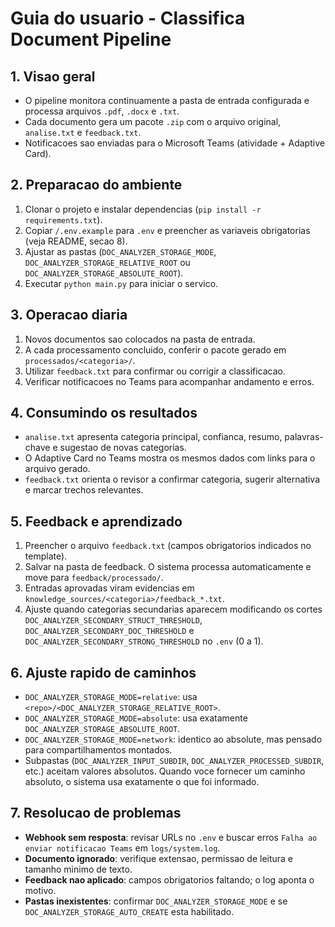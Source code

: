 # Guia do usuario - Classifica Document Pipeline

## 1. Visao geral
- O pipeline monitora continuamente a pasta de entrada configurada e processa arquivos `.pdf`, `.docx` e `.txt`.
- Cada documento gera um pacote `.zip` com o arquivo original, `analise.txt` e `feedback.txt`.
- Notificacoes sao enviadas para o Microsoft Teams (atividade + Adaptive Card).

## 2. Preparacao do ambiente
1. Clonar o projeto e instalar dependencias (`pip install -r requirements.txt`).
2. Copiar `/.env.example` para `.env` e preencher as variaveis obrigatorias (veja README, secao 8).
3. Ajustar as pastas (`DOC_ANALYZER_STORAGE_MODE`, `DOC_ANALYZER_STORAGE_RELATIVE_ROOT` ou `DOC_ANALYZER_STORAGE_ABSOLUTE_ROOT`).
4. Executar `python main.py` para iniciar o servico.

## 3. Operacao diaria
1. Novos documentos sao colocados na pasta de entrada.
2. A cada processamento concluido, conferir o pacote gerado em `processados/<categoria>/`.
3. Utilizar `feedback.txt` para confirmar ou corrigir a classificacao.
4. Verificar notificacoes no Teams para acompanhar andamento e erros.

## 4. Consumindo os resultados
- `analise.txt` apresenta categoria principal, confianca, resumo, palavras-chave e sugestao de novas categorias.
- O Adaptive Card no Teams mostra os mesmos dados com links para o arquivo gerado.
- `feedback.txt` orienta o revisor a confirmar categoria, sugerir alternativa e marcar trechos relevantes.

## 5. Feedback e aprendizado
1. Preencher o arquivo `feedback.txt` (campos obrigatorios indicados no template).
2. Salvar na pasta de feedback. O sistema processa automaticamente e move para `feedback/processado/`.
3. Entradas aprovadas viram evidencias em `knowledge_sources/<categoria>/feedback_*.txt`.
4. Ajuste quando categorias secundarias aparecem modificando os cortes `DOC_ANALYZER_SECONDARY_STRUCT_THRESHOLD`, `DOC_ANALYZER_SECONDARY_DOC_THRESHOLD` e `DOC_ANALYZER_SECONDARY_STRONG_THRESHOLD` no `.env` (0 a 1).

## 6. Ajuste rapido de caminhos
- `DOC_ANALYZER_STORAGE_MODE=relative`: usa `<repo>/<DOC_ANALYZER_STORAGE_RELATIVE_ROOT>`.
- `DOC_ANALYZER_STORAGE_MODE=absolute`: usa exatamente `DOC_ANALYZER_STORAGE_ABSOLUTE_ROOT`.
- `DOC_ANALYZER_STORAGE_MODE=network`: identico ao absolute, mas pensado para compartilhamentos montados.
- Subpastas (`DOC_ANALYZER_INPUT_SUBDIR`, `DOC_ANALYZER_PROCESSED_SUBDIR`, etc.) aceitam valores absolutos. Quando voce fornecer um caminho absoluto, o sistema usa exatamente o que foi informado.

## 7. Resolucao de problemas
- **Webhook sem resposta**: revisar URLs no `.env` e buscar erros `Falha ao enviar notificacao Teams` em `logs/system.log`.
- **Documento ignorado**: verifique extensao, permissao de leitura e tamanho minimo de texto.
- **Feedback nao aplicado**: campos obrigatorios faltando; o log aponta o motivo.
- **Pastas inexistentes**: confirmar `DOC_ANALYZER_STORAGE_MODE` e se `DOC_ANALYZER_STORAGE_AUTO_CREATE` esta habilitado.
